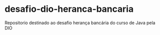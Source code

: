 # desafio-dio-heranca-bancaria
Repositorio destinado ao desafio herança bancária do curso de Java pela DIO
